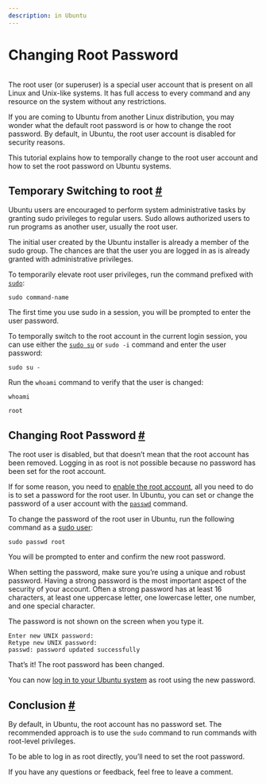 ```yaml
---
description: in Ubuntu
---
```


# Changing Root Password

![](data:image/gif;base64,iVBORw0KGgoAAAANSUhEUgAAAAEAAAABCAYAAAAfFcSJAAAADUlEQVR42mP8+PXHfwAJnAPfCuZXlQAAAABJRU5ErkJggg==)

The root user \(or superuser\) is a special user account that is present on all Linux and Unix-like systems. It has full access to every command and any resource on the system without any restrictions.

If you are coming to Ubuntu from another Linux distribution, you may wonder what the default root password is or how to change the root password. By default, in Ubuntu, the root user account is disabled for security reasons.

This tutorial explains how to temporally change to the root user account and how to set the root password on Ubuntu systems.

## Temporary Switching to root [\#](https://linuxize.com/post/how-to-change-root-password-in-ubuntu/#temporary-switching-to-root) <a id="temporary-switching-to-root"></a>

Ubuntu users are encouraged to perform system administrative tasks by granting sudo privileges to regular users. Sudo allows authorized users to run programs as another user, usually the root user.

The initial user created by the Ubuntu installer is already a member of the sudo group. The chances are that the user you are logged in as is already granted with administrative privileges.

To temporarily elevate root user privileges, run the command prefixed with [`sudo`](https://linuxize.com/post/sudo-command-in-linux/):

```text
sudo command-name
```

The first time you use sudo in a session, you will be prompted to enter the user password.

To temporally switch to the root account in the current login session, you can use either the [`sudo su`](https://linuxize.com/post/su-command-in-linux/) or `sudo -i` command and enter the user password:

```text
sudo su -
```

Run the `whoami` command to verify that the user is changed:

```text
whoami
```

```text
root
```

## Changing Root Password [\#](https://linuxize.com/post/how-to-change-root-password-in-ubuntu/#changing-root-password) <a id="changing-root-password"></a>

The root user is disabled, but that doesn’t mean that the root account has been removed. Logging in as root is not possible because no password has been set for the root account.

If for some reason, you need to [enable the root account](https://linuxize.com/post/how-to-enable-and-disable-root-user-account-in-ubuntu/), all you need to do is to set a password for the root user. In Ubuntu, you can set or change the password of a user account with the [`passwd`](https://linuxize.com/post/how-to-change-user-password-in-ubuntu/) command.

To change the password of the root user in Ubuntu, run the following command as a [sudo user](https://linuxize.com/post/how-to-create-a-sudo-user-on-ubuntu/):

```text
sudo passwd root
```

You will be prompted to enter and confirm the new root password.

When setting the password, make sure you’re using a unique and robust password. Having a strong password is the most important aspect of the security of your account. Often a strong password has at least 16 characters, at least one uppercase letter, one lowercase letter, one number, and one special character.

The password is not shown on the screen when you type it.

```text
Enter new UNIX password:
Retype new UNIX password:
passwd: password updated successfully
```

That’s it! The root password has been changed.

You can now [log in to your Ubuntu system](https://linuxize.com/post/how-to-enable-ssh-on-ubuntu-18-04/) as root using the new password.

## Conclusion [\#](https://linuxize.com/post/how-to-change-root-password-in-ubuntu/#conclusion) <a id="conclusion"></a>

By default, in Ubuntu, the root account has no password set. The recommended approach is to use the `sudo` command to run commands with root-level privileges.

To be able to log in as root directly, you’ll need to set the root password.

If you have any questions or feedback, feel free to leave a comment.


